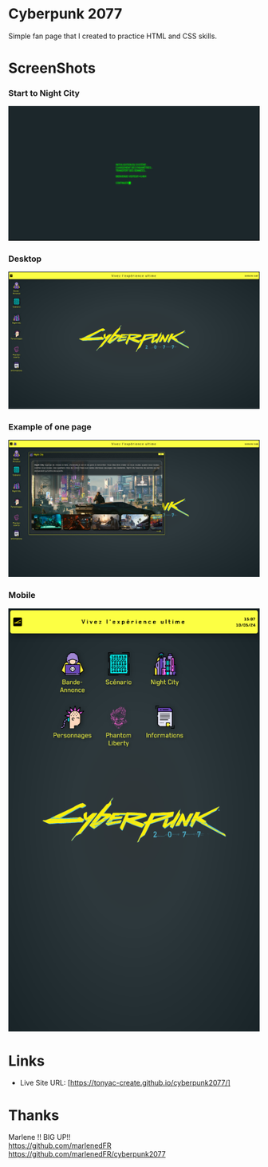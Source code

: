 # Cyberpunk 2077

Simple fan page that I created to practice HTML and CSS skills.

# ScreenShots

### Start to Night City
![](./assets/screenshots/Screenshot_Start_Cyberpunk_2077.png)

### Desktop
![](./assets/screenshots/Screenshot_Desktop_Cyberpunk_2077.png)

### Example of one page
![](./assets/screenshots/Screenshot_Page_Cyberpunk_2077.png)

### Mobile
![](./assets/screenshots/Screenshot_Mobile_Cyberpunk_2077.png)

# Links
- Live Site URL: [https://tonyac-create.github.io/cyberpunk2077/]

# Thanks
Marlene !! BIG UP!!  
https://github.com/marlenedFR
https://github.com/marlenedFR/cyberpunk2077

